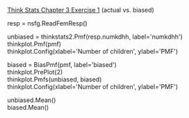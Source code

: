 [Think Stats Chapter 3 Exercise 1](http://greenteapress.com/thinkstats2/html/thinkstats2004.html#toc31) (actual vs. biased)

resp = nsfg.ReadFemResp()  

unbiased = thinkstats2.Pmf(resp.numkdhh, label='numkdhh')  
thinkplot.Pmf(pmf)  
thinkplot.Config(xlabel='Number of children', ylabel='PMF')  
  
biased = BiasPmf(pmf, label='biased')  
thinkplot.PrePlot(2)  
thinkplot.Pmfs(unbiased, biased)  
thinkplot.Config(xlabel='Number of children', ylabel='PMF')  

unbiased.Mean()  
biased.Mean()
